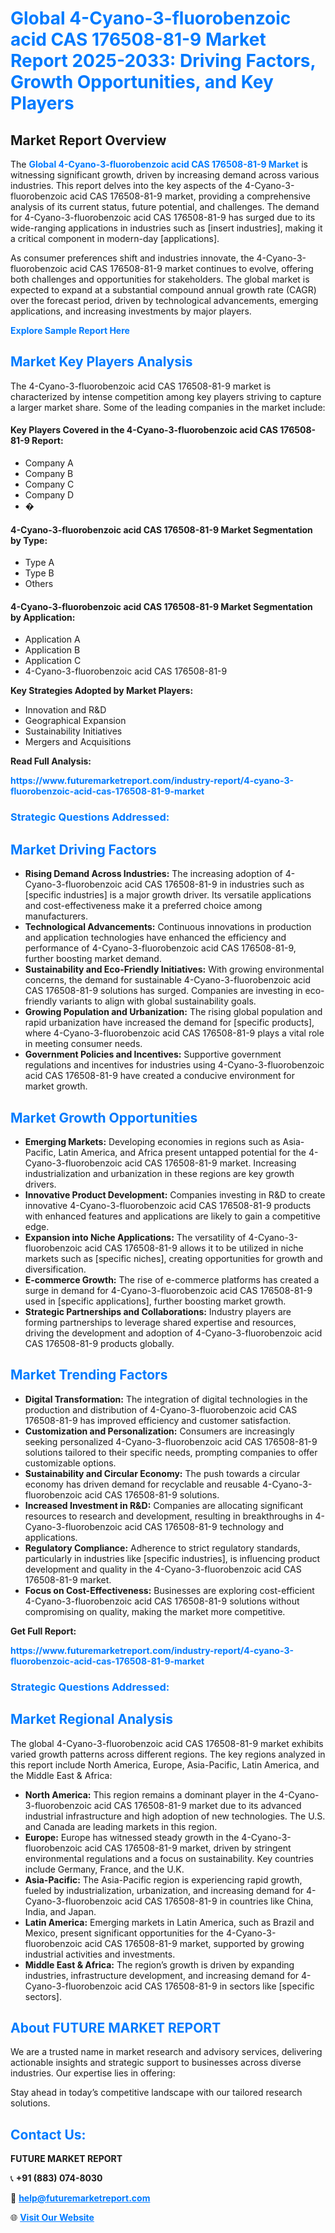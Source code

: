 <h1 style="color: #007BFF;">Global 4-Cyano-3-fluorobenzoic acid CAS 176508-81-9 Market Report 2025-2033: Driving Factors, Growth Opportunities, and Key Players</h1>

<section id="overview">
<h2>Market Report Overview</h2>
<p>The <a href="https://www.futuremarketreport.com/industry-report/4-cyano-3-fluorobenzoic-acid-cas-176508-81-9-market" style="color: #007BFF; text-decoration: none;"><strong>Global 4-Cyano-3-fluorobenzoic acid CAS 176508-81-9 Market</strong></a> is witnessing significant growth, driven by increasing demand across various industries. This report delves into the key aspects of the 4-Cyano-3-fluorobenzoic acid CAS 176508-81-9 market, providing a comprehensive analysis of its current status, future potential, and challenges. The demand for 4-Cyano-3-fluorobenzoic acid CAS 176508-81-9 has surged due to its wide-ranging applications in industries such as [insert industries], making it a critical component in modern-day [applications].</p>
<p>As consumer preferences shift and industries innovate, the 4-Cyano-3-fluorobenzoic acid CAS 176508-81-9 market continues to evolve, offering both challenges and opportunities for stakeholders. The global market is expected to expand at a substantial compound annual growth rate (CAGR) over the forecast period, driven by technological advancements, emerging applications, and increasing investments by major players.</p>
</section>

<section id="overview">
<p><a href="https://www.futuremarketreport.com/request-sample/reportId=120030" style="color: #007BFF; text-decoration: none;"><strong>Explore Sample Report Here</strong></a></p>
</section>

<section id="key-players">
<h2 style="color: #007BFF;">Market Key Players Analysis</h2>
<p>The 4-Cyano-3-fluorobenzoic acid CAS 176508-81-9 market is characterized by intense competition among key players striving to capture a larger market share. Some of the leading companies in the market include:</p>
<h4>Key Players Covered in the 4-Cyano-3-fluorobenzoic acid CAS 176508-81-9 Report:</h4>
<ul><li>Company A</li><li>Company B</li><li>Company C</li><li>Company D</li><li>�</li></ul>
<h4>4-Cyano-3-fluorobenzoic acid CAS 176508-81-9 Market Segmentation by Type:</h4>
<ul><li>Type A</li><li>Type B</li><li>Others</li></ul>

<h4>4-Cyano-3-fluorobenzoic acid CAS 176508-81-9 Market Segmentation by Application:</h4>
<ul><li>Application A</li><li>Application B</li><li>Application C</li><li>4-Cyano-3-fluorobenzoic acid CAS 176508-81-9</li></ul>
<p><strong>Key Strategies Adopted by Market Players:</strong></p>
<ul>
<li>Innovation and R&D</li>
<li>Geographical Expansion</li>
<li>Sustainability Initiatives</li>
<li>Mergers and Acquisitions</li>
</ul>
</section>

<section>
<p><strong>Read Full Analysis: </strong></p><a href="https://www.futuremarketreport.com/industry-report/4-cyano-3-fluorobenzoic-acid-cas-176508-81-9-market" style="color: #007BFF; text-decoration: none;"><strong>https://www.futuremarketreport.com/industry-report/4-cyano-3-fluorobenzoic-acid-cas-176508-81-9-market</strong></a>
<h3 style="color: #007BFF;">Strategic Questions Addressed:</h3>
</section>

<section id="driving-factors">
<h2 style="color: #007BFF;">Market Driving Factors</h2>
<ul>
<li><strong>Rising Demand Across Industries:</strong> The increasing adoption of 4-Cyano-3-fluorobenzoic acid CAS 176508-81-9 in industries such as [specific industries] is a major growth driver. Its versatile applications and cost-effectiveness make it a preferred choice among manufacturers.</li>
<li><strong>Technological Advancements:</strong> Continuous innovations in production and application technologies have enhanced the efficiency and performance of 4-Cyano-3-fluorobenzoic acid CAS 176508-81-9, further boosting market demand.</li>
<li><strong>Sustainability and Eco-Friendly Initiatives:</strong> With growing environmental concerns, the demand for sustainable 4-Cyano-3-fluorobenzoic acid CAS 176508-81-9 solutions has surged. Companies are investing in eco-friendly variants to align with global sustainability goals.</li>
<li><strong>Growing Population and Urbanization:</strong> The rising global population and rapid urbanization have increased the demand for [specific products], where 4-Cyano-3-fluorobenzoic acid CAS 176508-81-9 plays a vital role in meeting consumer needs.</li>
<li><strong>Government Policies and Incentives:</strong> Supportive government regulations and incentives for industries using 4-Cyano-3-fluorobenzoic acid CAS 176508-81-9 have created a conducive environment for market growth.</li>
</ul>
</section>

<section id="growth-opportunities">
<h2 style="color: #007BFF;">Market Growth Opportunities</h2>
<ul>
<li><strong>Emerging Markets:</strong> Developing economies in regions such as Asia-Pacific, Latin America, and Africa present untapped potential for the 4-Cyano-3-fluorobenzoic acid CAS 176508-81-9 market. Increasing industrialization and urbanization in these regions are key growth drivers.</li>
<li><strong>Innovative Product Development:</strong> Companies investing in R&D to create innovative 4-Cyano-3-fluorobenzoic acid CAS 176508-81-9 products with enhanced features and applications are likely to gain a competitive edge.</li>
<li><strong>Expansion into Niche Applications:</strong> The versatility of 4-Cyano-3-fluorobenzoic acid CAS 176508-81-9 allows it to be utilized in niche markets such as [specific niches], creating opportunities for growth and diversification.</li>
<li><strong>E-commerce Growth:</strong> The rise of e-commerce platforms has created a surge in demand for 4-Cyano-3-fluorobenzoic acid CAS 176508-81-9 used in [specific applications], further boosting market growth.</li>
<li><strong>Strategic Partnerships and Collaborations:</strong> Industry players are forming partnerships to leverage shared expertise and resources, driving the development and adoption of 4-Cyano-3-fluorobenzoic acid CAS 176508-81-9 products globally.</li>
</ul>
</section>

<section id="trending-factors">
<h2 style="color: #007BFF;">Market Trending Factors</h2>
<ul>
<li><strong>Digital Transformation:</strong> The integration of digital technologies in the production and distribution of 4-Cyano-3-fluorobenzoic acid CAS 176508-81-9 has improved efficiency and customer satisfaction.</li>
<li><strong>Customization and Personalization:</strong> Consumers are increasingly seeking personalized 4-Cyano-3-fluorobenzoic acid CAS 176508-81-9 solutions tailored to their specific needs, prompting companies to offer customizable options.</li>
<li><strong>Sustainability and Circular Economy:</strong> The push towards a circular economy has driven demand for recyclable and reusable 4-Cyano-3-fluorobenzoic acid CAS 176508-81-9 solutions.</li>
<li><strong>Increased Investment in R&D:</strong> Companies are allocating significant resources to research and development, resulting in breakthroughs in 4-Cyano-3-fluorobenzoic acid CAS 176508-81-9 technology and applications.</li>
<li><strong>Regulatory Compliance:</strong> Adherence to strict regulatory standards, particularly in industries like [specific industries], is influencing product development and quality in the 4-Cyano-3-fluorobenzoic acid CAS 176508-81-9 market.</li>
<li><strong>Focus on Cost-Effectiveness:</strong> Businesses are exploring cost-efficient 4-Cyano-3-fluorobenzoic acid CAS 176508-81-9 solutions without compromising on quality, making the market more competitive.</li>
</ul>
</section>

<section>
<p><strong>Get Full Report: </strong></p><a href="https://www.futuremarketreport.com/industry-report/4-cyano-3-fluorobenzoic-acid-cas-176508-81-9-market" style="color: #007BFF; text-decoration: none;"><strong>https://www.futuremarketreport.com/industry-report/4-cyano-3-fluorobenzoic-acid-cas-176508-81-9-market</strong></a>
<h3 style="color: #007BFF;">Strategic Questions Addressed:</h3>
</section>


<section id="regional-analysis">
<h2 style="color: #007BFF;">Market Regional Analysis</h2>
<p>The global 4-Cyano-3-fluorobenzoic acid CAS 176508-81-9 market exhibits varied growth patterns across different regions. The key regions analyzed in this report include North America, Europe, Asia-Pacific, Latin America, and the Middle East & Africa:</p>
<ul>
<li><strong>North America:</strong> This region remains a dominant player in the 4-Cyano-3-fluorobenzoic acid CAS 176508-81-9 market due to its advanced industrial infrastructure and high adoption of new technologies. The U.S. and Canada are leading markets in this region.</li>
<li><strong>Europe:</strong> Europe has witnessed steady growth in the 4-Cyano-3-fluorobenzoic acid CAS 176508-81-9 market, driven by stringent environmental regulations and a focus on sustainability. Key countries include Germany, France, and the U.K.</li>
<li><strong>Asia-Pacific:</strong> The Asia-Pacific region is experiencing rapid growth, fueled by industrialization, urbanization, and increasing demand for 4-Cyano-3-fluorobenzoic acid CAS 176508-81-9 in countries like China, India, and Japan.</li>
<li><strong>Latin America:</strong> Emerging markets in Latin America, such as Brazil and Mexico, present significant opportunities for the 4-Cyano-3-fluorobenzoic acid CAS 176508-81-9 market, supported by growing industrial activities and investments.</li>
<li><strong>Middle East & Africa:</strong> The region’s growth is driven by expanding industries, infrastructure development, and increasing demand for 4-Cyano-3-fluorobenzoic acid CAS 176508-81-9 in sectors like [specific sectors].</li>
</ul>
</section>

<footer>
<h2 style="color: #007BFF;">About FUTURE MARKET REPORT</h2>
<p>We are a trusted name in market research and advisory services, delivering actionable insights and strategic support to businesses across diverse industries. Our expertise lies in offering:</p>

<p>Stay ahead in today’s competitive landscape with our tailored research solutions.</p>

<h2 style="color: #007BFF;">Contact Us:</h2>
<p><strong>FUTURE MARKET REPORT</strong></p>
<p>📞 <strong>+91 (883) 074-8030</strong></p>
<p>📧 <strong><a href="mailto:help@futuremarketreport.com" style="color: #007BFF;">help@futuremarketreport.com</a></strong></p>
<p>🌐 <strong><a href="https://www.futuremarketreport.com/" style="color: #007BFF;">Visit Our Website</a></strong></p>
</footer>